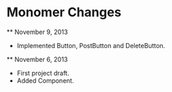 Monomer Changes
===============

** November 9, 2013

* Implemented Button, PostButton and DeleteButton.

** November 6, 2013

* First project draft.
* Added Component.